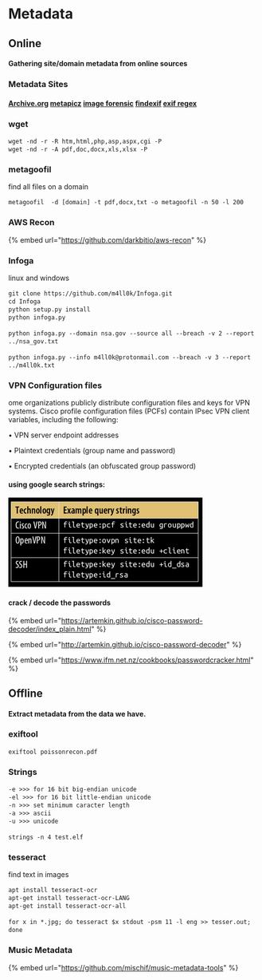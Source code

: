 # Metadata

## Online

#### Gathering site/domain metadata from online sources

### Metadata Sites

#### [Archive.org](https://archive.org)  [metapicz](http://metapicz.com/#landing)  [image forensic](http://www.imageforensic.org)  [findexif](http://findexif.com)  [exif regex](http://exif.regex.info/exif.cgi)

### wget

```
wget -nd -r -R htm,html,php,asp,aspx,cgi -P
wget -nd -r -A pdf,doc,docx,xls,xlsx -P
```

### metagoofil

find all files on a domain

```
metagoofil  -d [domain] -t pdf,docx,txt -o metagoofil -n 50 -l 200
```

### AWS Recon

{% embed url="https://github.com/darkbitio/aws-recon" %}

### Infoga

linux and windows

```
git clone https://github.com/m4ll0k/Infoga.git
cd Infoga
python setup.py install
python infoga.py

python infoga.py --domain nsa.gov --source all --breach -v 2 --report ../nsa_gov.txt

python infoga.py --info m4ll0k@protonmail.com --breach -v 3 --report ../m4ll0k.txt

```

### VPN Configuration files

ome organizations publicly distribute configuration files and keys for VPN systems. Cisco profile configuration files (PCFs) contain IPsec VPN client variables, including the following:&#x20;

• VPN server endpoint addresses&#x20;

• Plaintext credentials (group name and password)

• Encrypted credentials (an obfuscated group password)

#### using google search strings:

![](<../../.gitbook/assets/image (278) (1) (1) (1) (1).png>)

#### crack / decode the passwords

{% embed url="https://artemkin.github.io/cisco-password-decoder/index_plain.html" %}

{% embed url="http://artemkin.github.io/cisco-password-decoder" %}

{% embed url="https://www.ifm.net.nz/cookbooks/passwordcracker.html" %}

## Offline

#### Extract metadata from the data we have.

### exiftool

```
exiftool poissonrecon.pdf
```

### Strings

```
-e >>> for 16 bit big-endian unicode
-el >>> for 16 bit little-endian unicode
-n >>> set minimum caracter length
-a >>> ascii
-u >>> unicode

strings -n 4 test.elf
```

### tesseract

find text in images

```
apt install tesseract-ocr
apt-get install tesseract-ocr-LANG
apt-get install tesseract-ocr-all

for x in *.jpg; do tesseract $x stdout -psm 11 -l eng >> tesser.out; done
```

### Music Metadata

{% embed url="https://github.com/mischif/music-metadata-tools" %}

